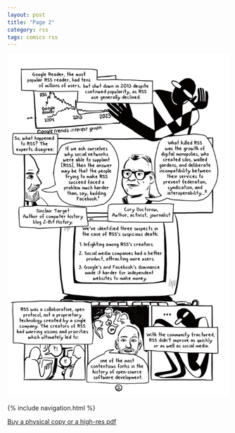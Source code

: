 ```yaml
---
layout: post
title: "Page 2"
category: rss
tags: comics rss
---
```


![Cover](/assets/riprss/3.png)

{% include navigation.html %}

[Buy a physical copy ](https://audmcname.bigcartel.com)[or a high-res pdf](https://audmcname.itch.io)
